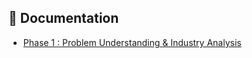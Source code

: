 ## 📄 Documentation  
- [Phase 1 : Problem Understanding & Industry Analysis](https://github.com/iffahaafreen/CauseConnect-crm/blob/main/Phase%201-%20Problem%20Understanding%20%26%20Industry%20Analysis.pdf)
